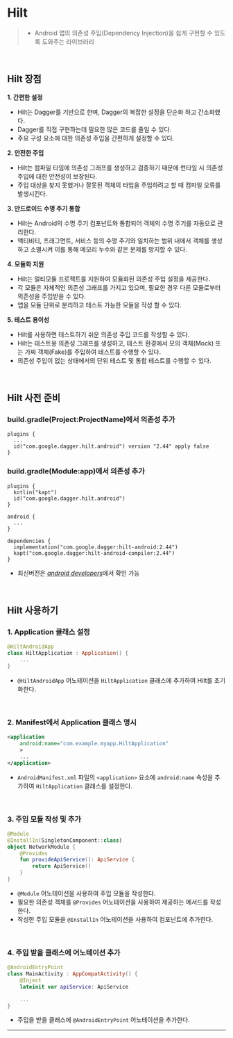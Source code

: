 # **Hilt**
> - Android 앱의 의존성 주입(Dependency Injection)을 쉽게 구현할 수 있도록 도와주는 라이브러리

<br>

## **Hilt 장점**
**1. 간편한 설정**
- Hilt는 Dagger를 기반으로 한며, Dagger의 복잡한 설정을 단순화 하고 간소화했다.
- Dagger를 직접 구현하는데 필요한 많은 코드를 줄일 수 있다.
- 주요 구성 요소에 대한 의존성 주입을 간편하게 설정할 수 있다.

**2. 안전한 주입**
- Hilt는 컴파일 타임에 의존성 그래프를 생성하고 검증하기 때문에 런타임 시 의존성 주입에 대한 안전성이 보장된다.
- 주입 대상을 찾지 못했거나 잘못된 객체의 타입을 주입하려고 할 때 컴파일 오류를 발생시킨다.

**3. 안드로이드 수명 주기 통합**
- Hilt는 Android의 수명 주기 컴포넌트와 통합되어 객체의 수명 주기를 자동으로 관리한다.
- 액티비티, 프래그먼트, 서비스 등의 수명 주기와 일치하는 범위 내에서 객체를 생성하고 소멸시켜 이를 통해 메모리 누수와 같은 문제를 방지할 수 있다.

**4. 모듈화 지원**
- Hilt는 멀티모듈 프로젝트를 지원하여 모듈화된 의존성 주입 설정을 제공한다.
- 각 모듈은 자체적인 의존성 그래프를 가지고 있으며, 필요한 경우 다른 모듈로부터 의존성을 주입받을 수 있다.
- 앱을 모듈 단위로 분리하고 테스트 가능한 모듈을 작성 할 수 있다.

**5. 테스트 용이성**
- Hilt를 사용하면 테스트하기 쉬운 의존성 주입 코드를 작성할 수 있다.
- Hilt는 테스트용 의존성 그래프를 생성하고, 테스트 환경에서 모의 객체(Mock) 또는 가짜 객체(Fake)를 주입하여 테스트를 수행할 수 있다.
- 의존성 주입이 없는 상태에서의 단위 테스트 및 통합 테스트를 수행할 수 있다.

<br>

## **Hilt 사전 준비**
### build.gradle(Project:ProjectName)에서 의존성 추가
```
plugins {
  ...
  id("com.google.dagger.hilt.android") version "2.44" apply false
}
```

### build.gradle(Module:app)에서 의존성 추가
```
plugins {
  kotlin("kapt")
  id("com.google.dagger.hilt.android")
}

android {
  ...
}

dependencies {
  implementation("com.google.dagger:hilt-android:2.44")
  kapt("com.google.dagger:hilt-android-compiler:2.44")
}
```
- 최신버전은 [*android developers*](https://developer.android.com/training/dependency-injection/hilt-android?hl=ko)에서 확인 가능

<br>

## **Hilt 사용하기**

### 1. Application 클래스 설정
```kotlin
@HiltAndroidApp
class HiltApplication : Application() {
    ...
}
```
- `@HiltAndroidApp` 어노테이션을 `HiltApplication` 클래스에 추가하여 Hilt를 초기화한다.

<br>

### 2. Manifest에서 Application 클래스 명시
```xml
<application
    android:name="com.example.myapp.HiltApplication"
    >
    ...
</application>
```
- `AndroidManifest.xml` 파일의 `<application>` 요소에 `android:name` 속성을 추가하여 `HiltApplication` 클래스를 설정한다.

<br>

### 3. 주입 모듈 작성 및 추가
```kotlin
@Module
@InstallIn(SingletonComponent::class)
object NetworkModule {
    @Provides
    fun provideApiService(): ApiService {
        return ApiService()
    }
}
```
- `@Module` 어노테이션을 사용하여 주입 모듈을 작성한다.
- 필요한 의존성 객체를 `@Provides` 어노테이션을 사용하여 제공하는 메서드를 작성한다.
- 작성한 주입 모듈을 `@InstallIn` 어노테이션을 사용하여 컴포넌트에 추가한다.

<br>

### 4. 주입 받을 클래스에 어노테이션 추가
```kotlin
@AndroidEntryPoint
class MainActivity : AppCompatActivity() {
    @Inject
    lateinit var apiService: ApiService

    ...
}
```
- 주입을 받을 클래스에 `@AndroidEntryPoint` 어노테이션을 추가한다.

***